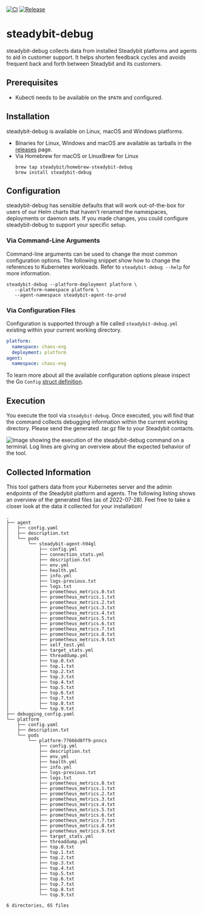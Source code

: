 [![CI](https://github.com/steadybit/steadybit-debug/actions/workflows/test.yml/badge.svg)](https://github.com/steadybit/steadybit-debug/actions/workflows/test.yml)
[![Release](https://github.com/steadybit/steadybit-debug/actions/workflows/release.yml/badge.svg)](https://github.com/steadybit/steadybit-debug/actions/workflows/release.yml)

# steadybit-debug

steadybit-debug collects data from installed Steadybit platforms and
agents to aid in customer support. It helps shorten feedback cycles and
avoids frequent back and forth between Steadybit and its customers.

## Prerequisites

- Kubectl needs to be available on the `$PATH` and configured.

## Installation

steadybit-debug is available on Linux, macOS and Windows platforms.

 - Binaries for Linux, Windows and macOS are available as tarballs in the [releases](https://github.com/steadybit/steadybit-debug/releases) page.
 - Via Homebrew for macOS or LinuxBrew for Linux
    ```
    brew tap steadybit/homebrew-steadybit-debug
    brew install steadybit-debug
    ```

## Configuration

steadybit-debug has sensible defaults that will work out-of-the-box for
users of our Helm charts that haven't renamed the namespaces, deployments
or daemon sets. If you made changes, you could configure steadybit-debug
to support your specific setup.

### Via Command-Line Arguments

Command-line arguments can be used to change the most common configuration
options. The following snippet show how to change the references to
Kubernetes workloads. Refer to `steadybit-debug --help` for more
information.

```
steadybit-debug --platform-deployment platform \
   --platform-namespace platform \
   --agent-namespace steadybit-agent-to-prod
```

### Via Configuration Files

Configuration is supported through a file called `steadybit-debug.yml`
existing within your current working directory.

```yaml
platform:
  namespace: chaos-eng
  deployment: platform
agent:
  namespace: chaos-eng
```

To learn more about all the available configuration options please inspect
the Go `Config` [struct definition](https://github.com/steadybit/steadybit-debug/blob/main/config/config.go#L11).

## Execution

You execute the tool via `steadybit-debug`. Once executed, you will find that the
command collects debugging information within the current working directory.
Please send the generated .tar.gz file to your Steadybit contacts.

![Image showing the execution of the steadybit-debug command on a terminal. Log lines are giving an overview about the expected behavior of the tool.](./example-execution.png)

## Collected Information

This tool gathers data from your Kubernetes server and the admin endpoints of
the Steadybit platform and agents. The following listing shows an overview of the
generated files (as of 2022-07-28). Feel free to take a closer look at the data
it collected for your installation!

```
.
├── agent
│   ├── config.yaml
│   ├── description.txt
│   └── pods
│       └── steadybit-agent-h94gl
│           ├── config.yml
│           ├── connection_stats.yml
│           ├── description.txt
│           ├── env.yml
│           ├── health.yml
│           ├── info.yml
│           ├── logs-previous.txt
│           ├── logs.txt
│           ├── prometheus_metrics.0.txt
│           ├── prometheus_metrics.1.txt
│           ├── prometheus_metrics.2.txt
│           ├── prometheus_metrics.3.txt
│           ├── prometheus_metrics.4.txt
│           ├── prometheus_metrics.5.txt
│           ├── prometheus_metrics.6.txt
│           ├── prometheus_metrics.7.txt
│           ├── prometheus_metrics.8.txt
│           ├── prometheus_metrics.9.txt
│           ├── self_test.yml
│           ├── target_stats.yml
│           ├── threaddump.yml
│           ├── top.0.txt
│           ├── top.1.txt
│           ├── top.2.txt
│           ├── top.3.txt
│           ├── top.4.txt
│           ├── top.5.txt
│           ├── top.6.txt
│           ├── top.7.txt
│           ├── top.8.txt
│           └── top.9.txt
├── debugging_config.yaml
└── platform
    ├── config.yaml
    ├── description.txt
    └── pods
        └── platform-77666d8ff9-pnncs
            ├── config.yml
            ├── description.txt
            ├── env.yml
            ├── health.yml
            ├── info.yml
            ├── logs-previous.txt
            ├── logs.txt
            ├── prometheus_metrics.0.txt
            ├── prometheus_metrics.1.txt
            ├── prometheus_metrics.2.txt
            ├── prometheus_metrics.3.txt
            ├── prometheus_metrics.4.txt
            ├── prometheus_metrics.5.txt
            ├── prometheus_metrics.6.txt
            ├── prometheus_metrics.7.txt
            ├── prometheus_metrics.8.txt
            ├── prometheus_metrics.9.txt
            ├── target_stats.yml
            ├── threaddump.yml
            ├── top.0.txt
            ├── top.1.txt
            ├── top.2.txt
            ├── top.3.txt
            ├── top.4.txt
            ├── top.5.txt
            ├── top.6.txt
            ├── top.7.txt
            ├── top.8.txt
            └── top.9.txt

6 directories, 65 files
```
